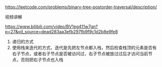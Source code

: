 https://leetcode.com/problems/binary-tree-postorder-traversal/description/

视频讲解

https://www.bilibili.com/video/BV1eg411w7gn?p=27&vd_source=dead283aa3efb297fb9f9c1d2b8e9fe8


1. 递归的方式
2. 使用栈来迭代的方式，迭代是先把左节点都入栈，然后检查栈顶的元素是否有右子节点，或者右子节点是否被访问过，右子节点被放过过后才访问当前节点，否则把右子节点也入栈
